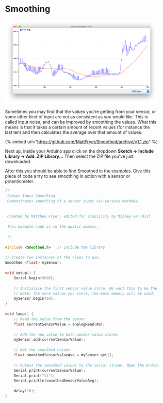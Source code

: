 # Smoothing

![Preview of the Arduino Serial Plotter \(blue is raw values, red is smoothed\)](../../../.gitbook/assets/image%20%282%29.png)

Sometimes you may find that the values you're getting from your sensor, or some other kind of input are not as consistent as you would like. This is called input noise, and can be improved by smoothing the values. What this means is that it takes a certain amount of recent values \(for instance the last ten\) and then calculates the average over that amount of values.

{% embed url="https://github.com/MattFryer/Smoothed/archive/v1.1.zip" %}

Next up, inside your Arduino app click on the dropdown **Sketch  →** **Include Library → Add .ZIP Library...** Then select the ZIP file you've just downloaded.

After this you should be able to find Smoothed in the examples. Give this piece of code a try to see smoothing in action with a sensor or potentiometer.

```cpp
/*
 Sensor Input Smoothing
 Demonstrates smoothing of a sensor input via various methods.


 Created by Matthew Fryer, edited for simplicity by Mickey van Olst

 This example code is in the public domain.

 */

#include <Smoothed.h> 	// Include the library

// Create two instances of the class to use. 
Smoothed <float> mySensor;

void setup() {
	Serial.begin(9600);

	// Initialise the first sensor value store. We want this to be the simple average of the last 10 values.
	// Note: The more values you store, the more memory will be used.
	mySensor.begin(10);
}

void loop() {
    // Read the value from the sensor
    float currentSensorValue = analogRead(A0);
    
    // Add the new value to both sensor value stores
    mySensor.add(currentSensorValue);
    
    // Get the smoothed values
    float smoothedSensorValueAvg = mySensor.get();
    
    // Output the smoothed values to the serial stream. Open the Arduino IDE Serial plotter to see the effects of the smoothing methods.
    Serial.print(currentSensorValue); 
    Serial.print("\t"); 
    Serial.println(smoothedSensorValueAvg);

    delay(10);
}
```

